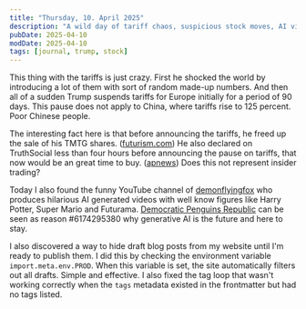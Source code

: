```yaml
---
title: "Thursday, 10. April 2025"
description: "A wild day of tariff chaos, suspicious stock moves, AI video fun, and small coding wins behind the scenes."
pubDate: 2025-04-10
modDate: 2025-04-10
tags: [journal, trump, stock]
---
```


This thing with the tariffs is just crazy.
First he shocked the world by introducing a lot of them
with sort of random made-up numbers.
And then all of a sudden Trump suspends tariffs for Europe initially for a period of 90 days.
This pause does not apply to China, where tariffs rise to 125 percent.
Poor Chinese people.

The interesting fact here is that before announcing the tariffs,
he freed up the sale of his TMTG shares. ([futurism.com](https://futurism.com/truth-social-stock-tariffs.))
He also declared on TruthSocial less than four hours before announcing the pause on tariffs,
that now would be an great time to buy. ([apnews](https://apnews.com/article/trump-truth-social-djt-tesla-musk-tariffs-pause-fccfa6b06c8f1ec0cd7844641ca52669))
Does this not represent insider trading?

Today I also found the funny YouTube channel of [demonflyingfox](https://www.youtube.com/@demonflyingfox)
who produces hilarious AI generated videos with well know figures
like Harry Potter, Super Mario and Futurama.
[Democratic Penguins Republic](https://www.yout-ube.com/watch?v=HJ8qGOe2K0o) can be seen as reason #6174295380 why generative AI is the future and here to stay.

I also discovered a way to hide draft blog posts from my website
until I'm ready to publish them.
I did this by checking the environment variable `import.meta.env.PROD`.
When this variable is set, the site automatically filters out all drafts. Simple and effective.
I also fixed the tag loop that wasn't working correctly
when the `tags` metadata existed in the frontmatter but had no tags listed.

